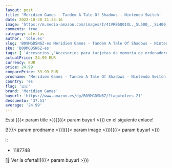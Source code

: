 ```yaml
---
layout: post
title: 'Meridiem Games - Tandem A Tale Of Shadows - Nintendo Switch'
date: 2022-10-30 21:33:16
image: 'https://m.media-amazon.com/images/I/41VRB6Q01XL._SL500_._SL400_.jpg'
comments: true
category: ofertas
author: 'tole.es'
slug: 'B09MGDSN6Z-es Meridiem Games - Tandem A Tale Of Shadows - Nintendo Switch'
sku: 'B09MGDSN6Z-es'
tags: [ 'Accesorios','Accesorios para tarjetas de memoria de ordenadores','Hardware y juegos para Nintendo Switch','Informática','Juegos para Nintendo Switch','Lectores de tarjetas de memoria externos','Videojuegos','meridiem games','nintendo','🇪🇸', ]
actualPrice: 24.99 EUR
currency: EUR
price: 24.99
comparePrice: 39.99 EUR
prodname: 'Meridiem Games - Tandem A Tale Of Shadows - Nintendo Switch'
country: 'es'
flag: '🇪🇸'
brand: 'Meridiem Games'
buyurl: 'https://www.amazon.es/dp/B09MGDSN6Z/?tag=tolees-21'
descuento: '37.51'
average: '24.99'
---
```


Está [{{< param title >}}]({{< param buyurl >}}) en el siguiente enlace!

[![{{< param prodname >}}]({{< param image >}})]({{< param buyurl >}})

ℹ️:

- 1187748

[🛒 Ver la oferta!!]({{< param buyurl >}})
